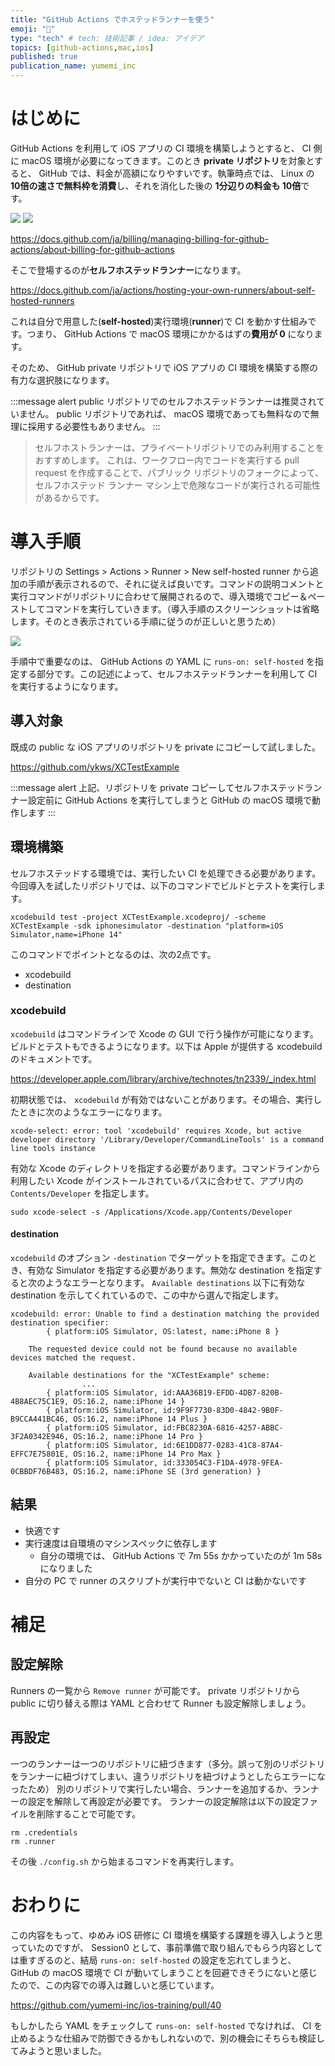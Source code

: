 ```yaml
---
title: "GitHub Actions でホステッドランナーを使う"
emoji: "🚀"
type: "tech" # tech: 技術記事 / idea: アイデア
topics: [github-actions,mac,ios]
published: true
publication_name: yumemi_inc
---
```


# はじめに

GitHub Actions を利用して iOS アプリの CI 環境を構築しようとすると、 CI 側に macOS 環境が必要になってきます。このとき **private リポジトリ**を対象とすると、 GitHub では、料金が高額になりやすいです。執筆時点では、 Linux の **10倍の速さで無料枠を消費**し、それを消化した後の **1分辺りの料金も 10倍**です。

![](https://storage.googleapis.com/zenn-user-upload/1644b114389a-20230318.png)
![](https://storage.googleapis.com/zenn-user-upload/8116a3dd9d98-20230318.png)

https://docs.github.com/ja/billing/managing-billing-for-github-actions/about-billing-for-github-actions

そこで登場するのが**セルフホステッドランナー**になります。

https://docs.github.com/ja/actions/hosting-your-own-runners/about-self-hosted-runners

これは自分で用意した(**self-hosted**)実行環境(**runner**)で CI を動かす仕組みです。つまり、 GitHub Actions で macOS 環境にかかるはずの**費用が 0** になります。

そのため、 GitHub private リポジトリで iOS アプリの CI 環境を構築する際の有力な選択肢になります。

:::message alert
public リポジトリでのセルフホステッドランナーは推奨されていません。 public リポジトリであれば、 macOS 環境であっても無料なので無理に採用する必要性もありません。
:::

> セルフホストランナーは、プライベートリポジトリでのみ利用することをおすすめします。 これは、ワークフロー内でコードを実行する pull request を作成することで、パブリック リポジトリのフォークによって、セルフホステッド ランナー マシン上で危険なコードが実行される可能性があるからです。

# 導入手順

リポジトリの Settings > Actions > Runner > New self-hosted runner から追加の手順が表示されるので、それに従えば良いです。コマンドの説明コメントと実行コマンドがリポジトリに合わせて展開されるので、導入環境でコピー＆ペーストしてコマンドを実行していきます。（導入手順のスクリーンショットは省略します。そのとき表示されている手順に従うのが正しいと思うため）

![](https://storage.googleapis.com/zenn-user-upload/95892b9e94f4-20230316.png)

手順中で重要なのは、 GitHub Actions の YAML に `runs-on: self-hosted` を指定する部分です。この記述によって、セルフホステッドランナーを利用して CI を実行するようになります。

## 導入対象

既成の public な iOS アプリのリポジトリを private にコピーして試しました。

https://github.com/ykws/XCTestExample

:::message alert
上記、リポジトリを private コピーしてセルフホステッドランナー設定前に GitHub Actions を実行してしまうと GitHub の macOS 環境で動作します
:::

## 環境構築

セルフホステッドする環境では、実行したい CI を処理できる必要があります。
今回導入を試したリポジトリでは、以下のコマンドでビルドとテストを実行します。

```
xcodebuild test -project XCTestExample.xcodeproj/ -scheme XCTestExample -sdk iphonesimulator -destination "platform=iOS Simulator,name=iPhone 14"
```

このコマンドでポイントとなるのは、次の2点です。

- xcodebuild
- destination

### xcodebuild

`xcodebuild` はコマンドラインで Xcode の GUI で行う操作が可能になります。ビルドとテストもできるようになります。以下は Apple が提供する xcodebuild のドキュメントです。

https://developer.apple.com/library/archive/technotes/tn2339/_index.html

初期状態では、 `xcodebuild` が有効ではないことがあります。その場合、実行したときに次のようなエラーになります。

```
xcode-select: error: tool 'xcodebuild' requires Xcode, but active developer directory '/Library/Developer/CommandLineTools' is a command line tools instance
```

有効な Xcode のディレクトリを指定する必要があります。コマンドラインから利用したい Xcode がインストールされているパスに合わせて、アプリ内の `Contents/Developer` を指定します。

```
sudo xcode-select -s /Applications/Xcode.app/Contents/Developer
```

#### destination

`xcodebuild` のオプション `-destination` でターゲットを指定できます。このとき、有効な Simulator を指定する必要があります。無効な destination を指定すると次のようなエラーとなります。 `Available destinations` 以下に有効な destination を示してくれているので、この中から選んで指定します。

```
xcodebuild: error: Unable to find a destination matching the provided destination specifier:
		{ platform:iOS Simulator, OS:latest, name:iPhone 8 }

	The requested device could not be found because no available devices matched the request.

	Available destinations for the "XCTestExample" scheme:
                ...
		{ platform:iOS Simulator, id:AAA36B19-EFDD-4DB7-820B-4B8AEC75C1E9, OS:16.2, name:iPhone 14 }
		{ platform:iOS Simulator, id:9F9F7730-83D0-4842-9B0F-B9CCA441BC46, OS:16.2, name:iPhone 14 Plus }
		{ platform:iOS Simulator, id:FBC8230A-6816-4257-ABBC-3F2A0342E946, OS:16.2, name:iPhone 14 Pro }
		{ platform:iOS Simulator, id:6E1DD877-0283-41C8-87A4-EFFC7E75801E, OS:16.2, name:iPhone 14 Pro Max }
		{ platform:iOS Simulator, id:333054C3-F1DA-4978-9FEA-0CBBDF76B483, OS:16.2, name:iPhone SE (3rd generation) }
```

## 結果
- 快適です
- 実行速度は自環境のマシンスペックに依存します
  - 自分の環境では、 GitHub Actions で 7m 55s かかっていたのが 1m 58s になりました
- 自分の PC で runner のスクリプトが実行中でないと CI は動かないです

# 補足
## 設定解除

Runners の一覧から `Remove runner` が可能です。
private リポジトリから public に切り替える際は YAML と合わせて Runner も設定解除しましょう。

## 再設定

一つのランナーは一つのリポジトリに紐づきます（多分。誤って別のリポジトリをランナーに紐づけてしまい、違うリポジトリを紐づけようとしたらエラーになったため）
別のリポジトリで実行したい場合、ランナーを追加するか、ランナーの設定を解除して再設定が必要です。
ランナーの設定解除は以下の設定ファイルを削除することで可能です。

```
rm .credentials
rm .runner
```

その後 `./config.sh` から始まるコマンドを再実行します。

# おわりに

この内容をもって、ゆめみ iOS 研修に CI 環境を構築する課題を導入しようと思っていたのですが、 Session0 として、事前準備で取り組んでもらう内容としては重すぎるのと、結局 `runs-on: self-hosted` の設定を忘れてしまうと、 GitHub の macOS 環境で CI が動いてしまうことを回避できそうにないと感じたので、この内容での導入は難しいと感じています。

https://github.com/yumemi-inc/ios-training/pull/40

もしかしたら YAML をチェックして `runs-on: self-hosted` でなければ、 CI を止めるような仕組みで防御できるかもしれないので、別の機会にそちらも検証してみようと思いました。
